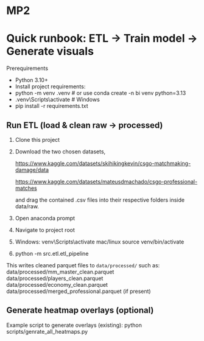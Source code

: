 # MP2

# Quick runbook: ETL → Train model → Generate visuals

Prerequirements 
- Python 3.10+
- Install project requirements:
- 
    python -m venv .venv       # or use conda create -n bi venv python=3.13
- 
    .venv\Scripts\activate     # Windows
- 
    pip install -r requirements.txt

Run ETL (load & clean raw -> processed)
---------------------------------------
1. Clone this project

2. Download the two chosen datasets, 
    
    https://www.kaggle.com/datasets/skihikingkevin/csgo-matchmaking-damage/data
    
    https://www.kaggle.com/datasets/mateusdmachado/csgo-professional-matches
    
    and drag the contained .csv files into their respective folders inside data/raw.


3.  Open anaconda prompt

4.  Navigate to project root

5.  Windows:
      venv\Scripts\activate 
    mac/linux
      source venv/bin/activate

6.  python -m src.etl.etl_pipeline

This writes cleaned parquet files to `data/processed/` such as:
    data/processed/mm_master_clean.parquet
    data/processed/players_clean.parquet
    data/processed/economy_clean.parquet
    data/processed/merged_professional.parquet  (if present)

Generate heatmap overlays (optional)
-----------------------------------

Example script to generate overlays (existing):
    python scripts/genrate_all_heatmaps.py